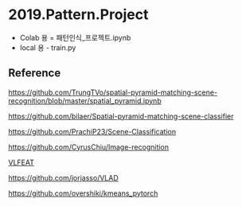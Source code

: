 # 2019.Pattern.Project

- Colab 용 = 패턴인식_프로젝트.ipynb 
- local 용 - train.py







## Reference

https://github.com/TrungTVo/spatial-pyramid-matching-scene-recognition/blob/master/spatial_pyramid.ipynb

https://github.com/bilaer/Spatial-pyramid-matching-scene-classifier

https://github.com/PrachiP23/Scene-Classification

https://github.com/CyrusChiu/Image-recognition

[VLFEAT](http://www.vlfeat.org/)

https://github.com/jorjasso/VLAD

https://github.com/overshiki/kmeans_pytorch

